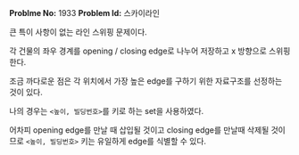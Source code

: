 **Problme No:** 1933
**Problem Id:** 스카이라인


큰 특이 사항이 없는 라인 스위핑 문제이다.


각 건물의 좌우 경계를 opening / closing edge로 나누어 저장하고 x 방향으로 스위핑한다.


조금 까다로운 점은 각 위치에서 가장 높은 edge를 구하기 위한 자료구조를 선정하는 것이 있다.


나의 경우는 `<높이, 빌딩번호>`를 키로 하는 set을 사용하였다.


어차피 opening edge를 만날 때 삽입될 것이고 closing edge를 만날때 삭제될 것이므로 `<높이, 빌딩번호>` 키는 유일하게 edge를 식별할 수 있다.
